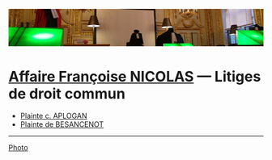 ![image-mise-en-avant](../_aux/assises_Commons.png)

# [Affaire Françoise NICOLAS](fn.md) — Litiges de droit commun

* [Plainte c. APLOGAN](./aplogan.md)
* [Plainte de BESANCENOT](./besanc.md)

---
[Photo](attrib#assises)

